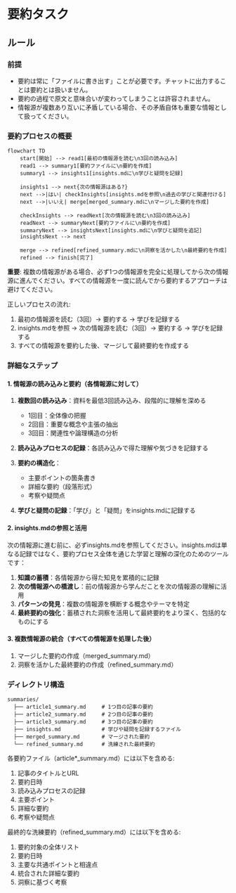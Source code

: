# 要約タスク

## ルール

### 前提

- 要約は常に「ファイルに書き出す」ことが必要です。チャットに出力することは要約とは扱いません。
- 要約の過程で原文と意味合いが変わってしまうことは許容されません。
- 情報源が複数あり互いに矛盾している場合、その矛盾自体も重要な情報として扱ってください。

### 要約プロセスの概要

```mermaid
flowchart TD
    start[開始] --> read1[最初の情報源を読む\n3回の読み込み]
    read1 --> summary1[要約ファイルに\n要約を作成]
    summary1 --> insights1[insights.mdに\n学びと疑問を記録]
    
    insights1 --> next{次の情報源はある?}
    next -->|はい| checkInsights[insights.mdを参照\n過去の学びと関連付ける]
    next -->|いいえ| merge[merged_summary.mdに\nマージした要約を作成]
    
    checkInsights --> readNext[次の情報源を読む\n3回の読み込み]
    readNext --> summaryNext[要約ファイルに\n要約を作成]
    summaryNext --> insightsNext[insights.mdに\n学びと疑問を追記]
    insightsNext --> next
    
    merge --> refined[refined_summary.mdに\n洞察を活かした\n最終要約を作成]
    refined --> finish[完了]
```

**重要**: 複数の情報源がある場合、必ず1つの情報源を完全に処理してから次の情報源に進んでください。すべての情報源を一度に読んでから要約するアプローチは避けてください。

正しいプロセスの流れ:
1. 最初の情報源を読む（3回）→ 要約する → 学びを記録する
2. insights.mdを参照 → 次の情報源を読む（3回）→ 要約する → 学びを記録する
3. すべての情報源を要約した後、マージして最終要約を作成する

### 詳細なステップ

#### 1. 情報源の読み込みと要約（各情報源に対して）

1. **複数回の読み込み**：資料を最低3回読み込み、段階的に理解を深める
   - 1回目：全体像の把握
   - 2回目：重要な概念や主張の抽出
   - 3回目：関連性や論理構造の分析

2. **読み込みプロセスの記録**：各読み込みで得た理解や気づきを記録する

3. **要約の構造化**：
   - 主要ポイントの箇条書き
   - 詳細な要約（段落形式）
   - 考察や疑問点

4. **学びと疑問の記録**：「学び」と「疑問」をinsights.mdに記録する

#### 2. insights.mdの参照と活用

次の情報源に進む前に、必ずinsights.mdを参照してください。insights.mdは単なる記録ではなく、要約プロセス全体を通じた学習と理解の深化のためのツールです：

1. **知識の蓄積**：各情報源から得た知見を累積的に記録
2. **次の情報源への橋渡し**：前の情報源から学んだことを次の情報源の理解に活用
3. **パターンの発見**：複数の情報源を横断する概念やテーマを特定
4. **最終要約の強化**：蓄積された洞察を活用して最終要約をより深く、包括的なものにする

#### 3. 複数情報源の統合（すべての情報源を処理した後）

1. マージした要約の作成（merged_summary.md）
2. 洞察を活かした最終要約の作成（refined_summary.md）

### ディレクトリ構造

```
summaries/
  ├── article1_summary.md     # 1つ目の記事の要約
  ├── article2_summary.md     # 2つ目の記事の要約
  ├── article3_summary.md     # 3つ目の記事の要約
  ├── insights.md             # 学びや疑問を記録するファイル
  ├── merged_summary.md       # マージされた要約
  └── refined_summary.md      # 洗練された最終要約
```

各要約ファイル（article*_summary.md）には以下を含める:
1. 記事のタイトルとURL
2. 要約日時
3. 読み込みプロセスの記録
4. 主要ポイント
5. 詳細な要約
6. 考察や疑問点

最終的な洗練要約（refined_summary.md）には以下を含める:
1. 要約対象の全体リスト
2. 要約日時
3. 主要な共通ポイントと相違点
4. 統合された詳細な要約
5. 洞察に基づく考察

